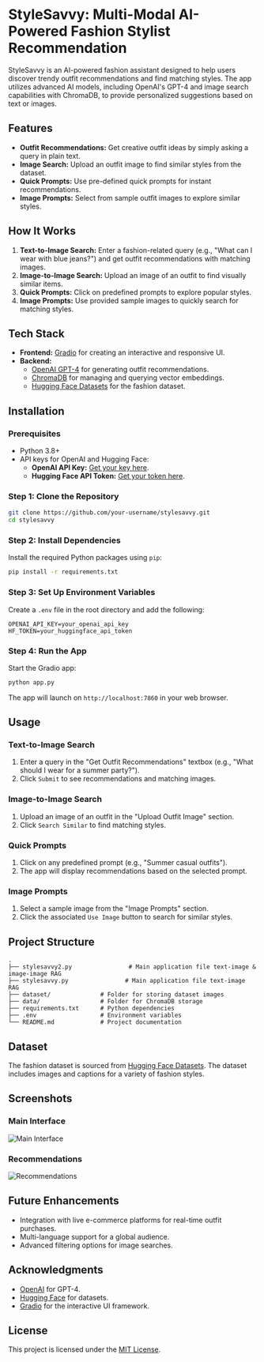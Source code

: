 
# StyleSavvy: Multi-Modal AI-Powered Fashion Stylist Recommendation

StyleSavvy is an AI-powered fashion assistant designed to help users discover trendy outfit recommendations and find matching styles. The app utilizes advanced AI models, including OpenAI's GPT-4 and image search capabilities with ChromaDB, to provide personalized suggestions based on text or images.

## Features

- **Outfit Recommendations:** Get creative outfit ideas by simply asking a query in plain text.
- **Image Search:** Upload an outfit image to find similar styles from the dataset.
- **Quick Prompts:** Use pre-defined quick prompts for instant recommendations.
- **Image Prompts:** Select from sample outfit images to explore similar styles.

## How It Works

1. **Text-to-Image Search:** Enter a fashion-related query (e.g., "What can I wear with blue jeans?") and get outfit recommendations with matching images.
2. **Image-to-Image Search:** Upload an image of an outfit to find visually similar items.
3. **Quick Prompts:** Click on predefined prompts to explore popular styles.
4. **Image Prompts:** Use provided sample images to quickly search for matching styles.

## Tech Stack

- **Frontend:** [Gradio](https://gradio.app) for creating an interactive and responsive UI.
- **Backend:**
  - [OpenAI GPT-4](https://openai.com) for generating outfit recommendations.
  - [ChromaDB](https://chromadb.org) for managing and querying vector embeddings.
  - [Hugging Face Datasets](https://huggingface.co/datasets/jinaai/fashion-captions-de) for the fashion dataset.

## Installation

### Prerequisites

- Python 3.8+
- API keys for OpenAI and Hugging Face:
  - **OpenAI API Key:** [Get your key here](https://platform.openai.com/signup/).
  - **Hugging Face API Token:** [Get your token here](https://huggingface.co/settings/tokens).

### Step 1: Clone the Repository

```bash
git clone https://github.com/your-username/stylesavvy.git
cd stylesavvy
```

### Step 2: Install Dependencies

Install the required Python packages using `pip`:

```bash
pip install -r requirements.txt
```

### Step 3: Set Up Environment Variables

Create a `.env` file in the root directory and add the following:

```env
OPENAI_API_KEY=your_openai_api_key
HF_TOKEN=your_huggingface_api_token
```

### Step 4: Run the App

Start the Gradio app:

```bash
python app.py
```

The app will launch on `http://localhost:7860` in your web browser.

## Usage

### Text-to-Image Search

1. Enter a query in the "Get Outfit Recommendations" textbox (e.g., "What should I wear for a summer party?").
2. Click `Submit` to see recommendations and matching images.

### Image-to-Image Search

1. Upload an image of an outfit in the "Upload Outfit Image" section.
2. Click `Search Similar` to find matching styles.

### Quick Prompts

1. Click on any predefined prompt (e.g., "Summer casual outfits").
2. The app will display recommendations based on the selected prompt.

### Image Prompts

1. Select a sample image from the "Image Prompts" section.
2. Click the associated `Use Image` button to search for similar styles.

## Project Structure

```
.
├── stylesavvy2.py                # Main application file text-image & image-image RAG
├── stylesavvy.py                # Main application file text-image RAG
├── dataset/              # Folder for storing dataset images
├── data/                 # Folder for ChromaDB storage
├── requirements.txt      # Python dependencies
├── .env                  # Environment variables
└── README.md             # Project documentation
```

## Dataset

The fashion dataset is sourced from [Hugging Face Datasets](https://huggingface.co/datasets/jinaai/fashion-captions-de). The dataset includes images and captions for a variety of fashion styles.

## Screenshots

### Main Interface
![Main Interface](https://via.placeholder.com/800x400)

### Recommendations
![Recommendations](https://via.placeholder.com/800x400)

## Future Enhancements

- Integration with live e-commerce platforms for real-time outfit purchases.
- Multi-language support for a global audience.
- Advanced filtering options for image searches.

## Acknowledgments

- [OpenAI](https://openai.com) for GPT-4.
- [Hugging Face](https://huggingface.co) for datasets.
- [Gradio](https://gradio.app) for the interactive UI framework.

## License

This project is licensed under the [MIT License](LICENSE).
